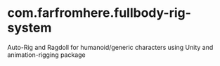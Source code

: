 # com.farfromhere.fullbody-rig-system
Auto-Rig and Ragdoll for humanoid/generic characters using Unity and animation-rigging package
